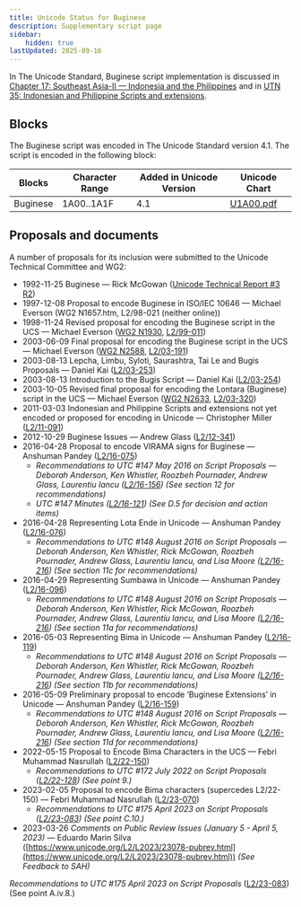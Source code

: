 ```yaml
---
title: Unicode Status for Buginese
description: Supplementary script page
sidebar:
    hidden: true
lastUpdated: 2025-09-16
---
```


In The Unicode Standard, Buginese script implementation is discussed in [Chapter 17: Southeast Asia-II — Indonesia and the Philippines](https://www.unicode.org/versions/latest/core-spec/chapter-17/#G26727) and in [UTN 35: Indonesian and Philippine Scripts and extensions](https://www.unicode.org/notes/tn35/).

## Blocks

The Buginese script was encoded in The Unicode Standard version 4.1. The script is encoded in the following block:

| Blocks | Character Range | Added in Unicode Version | Unicode Chart |
| ------ | --------------- | ------------------------ | ------------- |
| Buginese | 1A00..1A1F | 4.1 | [U1A00.pdf](http://www.unicode.org/charts/PDF/U1A00.pdf) |

## Proposals and documents

A number of proposals for its inclusion were submitted to the Unicode Technical Committee and WG2:
- 1992-11-25 Buginese — Rick McGowan ([Unicode Technical Report #3 R2](http://www.unicode.org/reports/tr3-2/))
- 1997-12-08 Proposal to encode Buginese in ISO/IEC 10646 — Michael Everson (WG2 N1657.htm, L2/98-021 (neither online))
- 1998-11-24 Revised proposal for encoding the Buginese script in the UCS — Michael Everson ([WG2 N1930](https://www.unicode.org/wg2/docs/n1930.pdf), [L2/99-011](http://www.unicode.org/L2/L1999/n1930.pdf))
- 2003-06-09 Final proposal for encoding the Buginese script in the UCS — Michael Everson  ([WG2 N2588](https://www.unicode.org/wg2/docs/n2588.pdf), [L2/03-191](http://www.unicode.org/cgi-bin/GetMatchingDocs.pl?L2/03-191))
- 2003-08-13 Lepcha, Limbu, Syloti, Saurashtra, Tai Le and Bugis Proposals — Daniel Kai ([L2/03-253](http://www.unicode.org/cgi-bin/GetMatchingDocs.pl?L2/03-253))
- 2003-08-13 Introduction to the Bugis Script — Daniel Kai ([L2/03-254](http://www.unicode.org/cgi-bin/GetMatchingDocs.pl?L2/03-254))
- 2003-10-05 Revised final proposal for encoding the Lontara (Buginese) script in the UCS — Michael Everson ([WG2 N2633](https://www.unicode.org/wg2/docs/n2633.pdf), [L2/03-320](http://www.unicode.org/cgi-bin/GetMatchingDocs.pl?L2/03-320))
- 2011-03-03 Indonesian and Philippine Scripts and extensions not yet encoded or proposed for encoding in Unicode — Christopher Miller ([L2/11-091](http://www.unicode.org/cgi-bin/GetMatchingDocs.pl?L2/11-091))
- 2012-10-29 Buginese Issues — Andrew Glass ([L2/12-341](http://www.unicode.org/cgi-bin/GetMatchingDocs.pl?L2/12-341))
- 2016-04-28 Proposal to encode VIRAMA signs for Buginese — Anshuman Pandey ([L2/16-075](http://www.unicode.org/cgi-bin/GetMatchingDocs.pl?L2/16-075))
  - _Recommendations to UTC #147 May 2016 on Script Proposals — Deborah Anderson, Ken Whistler, Roozbeh Pournader, Andrew Glass, Laurentiu Iancu ([L2/16-156](http://www.unicode.org/cgi-bin/GetMatchingDocs.pl?L2/16-156)) (See section 12 for recommendations)_
  - _UTC #147 Minutes ([L2/16-121](http://www.unicode.org/cgi-bin/GetMatchingDocs.pl?L2/16-121)) (See D.5 for decision and action items)_
- 2016-04-28 Representing Lota Ende in Unicode — Anshuman Pandey ([L2/16-076](http://www.unicode.org/cgi-bin/GetMatchingDocs.pl?L2/16-076))
  - _Recommendations to UTC #148 August 2016 on Script Proposals — Deborah Anderson, Ken Whistler, Rick McGowan, Roozbeh Pournader, Andrew Glass, Laurentiu Iancu, and Lisa Moore ([L2/16-216](http://www.unicode.org/cgi-bin/GetMatchingDocs.pl?L2/16-216)) (See section 11c for recommendations)_
- 2016-04-29 Representing Sumbawa in Unicode — Anshuman Pandey ([L2/16-096](http://www.unicode.org/cgi-bin/GetMatchingDocs.pl?L2/16-096))
  - _Recommendations to UTC #148 August 2016 on Script Proposals — Deborah Anderson, Ken Whistler, Rick McGowan, Roozbeh Pournader, Andrew Glass, Laurentiu Iancu, and Lisa Moore ([L2/16-216](http://www.unicode.org/cgi-bin/GetMatchingDocs.pl?L2/16-216)) (See section 11a for recommendations)_
- 2016-05-03 Representing Bima in Unicode — Anshuman Pandey ([L2/16-119](http://www.unicode.org/cgi-bin/GetMatchingDocs.pl?L2/16-119))
  - _Recommendations to UTC #148 August 2016 on Script Proposals — Deborah Anderson, Ken Whistler, Rick McGowan, Roozbeh Pournader, Andrew Glass, Laurentiu Iancu, and Lisa Moore ([L2/16-216](http://www.unicode.org/cgi-bin/GetMatchingDocs.pl?L2/16-216)) (See section 11b for recommendations)_
- 2016-05-09 Preliminary proposal to encode ‘Buginese Extensions’ in Unicode — Anshuman Pandey ([L2/16-159](http://www.unicode.org/cgi-bin/GetMatchingDocs.pl?L2/16-159))
  - _Recommendations to UTC #148 August 2016 on Script Proposals — Deborah Anderson, Ken Whistler, Rick McGowan, Roozbeh Pournader, Andrew Glass, Laurentiu Iancu, and Lisa Moore ([L2/16-216](http://www.unicode.org/cgi-bin/GetMatchingDocs.pl?L2/16-216)) (See section 11d for recommendations)_
- 2022-05-15 Proposal to Encode Bima Characters in the UCS — Febri Muhammad Nasrullah ([L2/22-150](http://www.unicode.org/cgi-bin/GetMatchingDocs.pl?L2/22-150))
  - _Recommendations to UTC #172 July 2022 on Script Proposals ([L2/22-128](http://www.unicode.org/cgi-bin/GetMatchingDocs.pl?L2/22-128)) (See point 9.)_
- 2023-02-05 Proposal to encode Bima characters (supercedes L2/22-150) — Febri Muhammad Nasrullah ([L2/23-070](http://www.unicode.org/cgi-bin/GetMatchingDocs.pl?L2/23-070))
  - _Recommendations to UTC #175 April 2023 on Script Proposals ([L2/23-083](https://www.unicode.org/cgi-bin/GetMatchingDocs.pl?L2/23-083)) (See point C.10.)_
- 2023-03-26 _Comments on Public Review Issues (January 5 - April 5, 2023)_ — Eduardo Marin Silva ([https://www.unicode.org/L2/L2023/23078-pubrev.html](https://www.unicode.org/L2/L2023/23078-pubrev.html)) _(See Feedback to SAH)_

_Recommendations to UTC #175 April 2023 on Script Proposals_ ([L2/23-083](https://www.unicode.org/cgi-bin/GetMatchingDocs.pl?L2/23-083)) (See point A.iv.8.)
